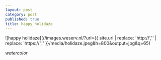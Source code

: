 ```yaml
---
layout: post
category: post
published: true
title: happy holidaze
---
```

![happy holidaze](//images.weserv.nl/?url={{ site.url | replace: 'http://','' | replace: 'https://','' }}/media/holidaze.jpeg&h=800&output=jpg&q=65)
<!--more-->
<span class='date fr'>*watercolor*</span><br>  
  
  
  